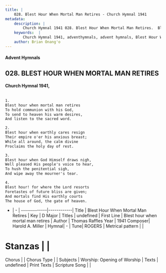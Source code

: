 ```yaml
---
title: |
    028. Blest Hour When Mortal Man Retires - Church Hymnal 1941
metadata:
    description: |
        Church Hymnal 1941 028. Blest Hour When Mortal Man Retires.  Blest hour when mortal man retires  To hold communion with his God,  To send to heaven his warm desires,  And listen to the sacred word.  
    keywords:  |
        Church Hymnal 1941, adventhymnals, advent hymnals, Blest Hour When Mortal Man Retires, Blest hour when mortal man retires. 
    author: Brian Onang'o
---
```


#### Advent Hymnals
## 028. BLEST HOUR WHEN MORTAL MAN RETIRES
####  Church Hymnal 1941,

```txt

1.
Blest hour when mortal man retires 
To hold communion with his God, 
To send to heaven his warm desires, 
And listen to the sacred word. 

2.
Blest hour when earthly cares resign 
Their empire o'er his anxious breast; 
While all around, the calm divine 
Proclaims the holy day of rest. 

3.
Blest hour when God Himself draws nigh, 
Well pleased His people's voice to hear, 
To hush the penitential sigh, 
And wipe away the mourner's tear. 

4.
Blest hour! for where the Lord resorts 
Foretastes of future bliss are given; 
And mortals find His earthly courts 
The house of God, the gate of heaven.


```

- |   -  |
-------------|------------|
Title | Blest Hour When Mortal Man Retires |
Key | D Major |
Titles | undefined |
First Line | Blest hour when mortal man retires |
Author | Thomas Raffles
Year | 1941
Composer| Harold A. Miller |
Hymnal|  - |
Tune| ROGERS |
Metrical pattern | |
# Stanzas |  |
Chorus |  |
Chorus Type |  |
Subjects | Worship: Opening of Worship |
Texts | undefined |
Print Texts | 
Scripture Song |  |
    
